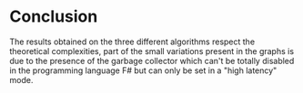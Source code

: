 # Conclusion

The results obtained on the three different algorithms respect the theoretical 
complexities, part of the small variations present in the graphs is due to 
the presence of the garbage collector which can't be totally disabled in the 
programming language F# but can only be set in a "high latency" mode.
